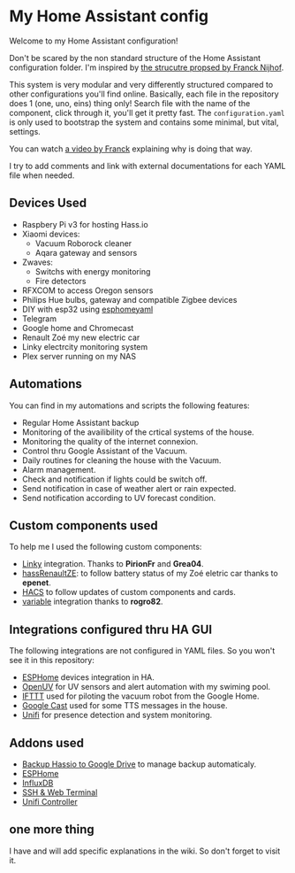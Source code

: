 # My Home Assistant config

Welcome to my Home Assistant configuration!

Don't be scared by the non standard structure of the Home Assistant configuration folder.
I'm inspired by [the strucutre propsed by Franck Nijhof](https://github.com/frenck/home-assistant-config).

This system is very modular and very differently structured compared to other configurations you'll find online.
Basically, each file in the repository does 1 (one, uno, eins)
thing only! Search file with the name of the component, click through it, you'll get it pretty fast. The `configuration.yaml`
is only used to bootstrap the system and contains some minimal, but vital, settings.

You can watch [a video by Franck](https://www.youtube.com/watch?v=lndeybw21PY) explaining why is doing that way.

I try to add comments and link with external documentations for each YAML file when needed.

## Devices Used

- Raspbery Pi v3 for hosting Hass.io
- Xiaomi devices:
  - Vacuum Roborock cleaner
  - Aqara gateway and sensors
- Zwaves:
  - Switchs with energy monitoring
  - Fire detectors
- RFXCOM to access Oregon sensors
- Philips Hue bulbs, gateway and compatible Zigbee devices
- DIY with esp32 using [esphomeyaml](https://esphomelib.com/esphomeyaml/)
- Telegram
- Google home and Chromecast
- Renault Zoé my new electric car
- Linky electrcity monitoring system
- Plex server running on my NAS

## Automations
  
You can find in my automations and scripts the following features:

- Regular Home Assistant backup
- Monitoring of the availibility of the crtical systems of the house.
- Monitoring the quality of the internet connexion.
- Control thru Google Assistant of the Vacuum.
- Daily routines for cleaning the house with the Vacuum.
- Alarm management.
- Check and notification if lights could be switch off.
- Send notification in case of weather alert or rain expected.
- Send notification according to UV forecast condition.

## Custom components used

To help me I used the following custom components:

- [Linky](https://github.com/home-assistant/home-assistant/pull/20535) integration. Thanks to **PirionFr** and **Grea04**.
- [hassRenaultZE](https://github.com/epenet/hassRenaultZE): to follow battery status of my Zoé eletric car thanks to **epenet**.
- [HACS](https://github.com/custom-components/hacs) to follow updates of custom components and cards.
- [variable](https://github.com/rogro82/hass-variables) integration thanks to **rogro82**.

## Integrations configured thru HA GUI

The following integrations are not configured in YAML files. So you won't see it in this repository:

- [ESPHome](https://www.home-assistant.io/components/esphome/) devices integration in HA.
- [OpenUV](https://www.home-assistant.io/components/openuv/) for UV sensors and alert automation with my swiming pool.
- [IFTTT](https://www.home-assistant.io/components/ifttt/) used for piloting the vacuum robot from the Google Home.
- [Google Cast](https://www.home-assistant.io/components/cast/) used for some TTS messages in the house.
- [Unifi](https://www.home-assistant.io/components/unifi/) for presence detection and system monitoring.

## Addons used

- [Backup Hassio to Google Drive](https://github.com/samccauley/addon-hassiogooglebackup#readme) to manage backup automaticaly.
- [ESPHome](https://esphome.io)
- [InfluxDB](https://github.com/hassio-addons/addon-influxdb)
- [SSH & Web Terminal](https://github.com/hassio-addons/addon-ssh)
- [Unifi Controller](https://github.com/hassio-addons/addon-unifi)

## one more thing

I have and will add specific explanations in the wiki. So don't forget to visit it.
